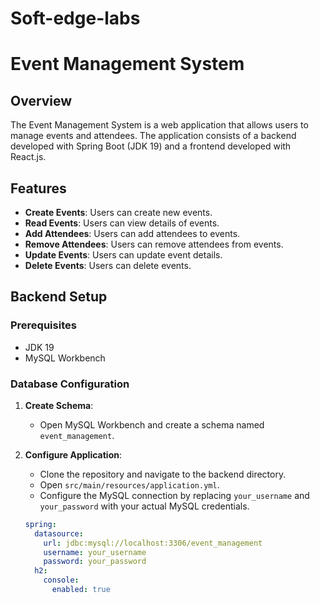 # Soft-edge-labs
# Event Management System

## Overview

The Event Management System is a web application that allows users to manage events and attendees. The application consists of a backend developed with Spring Boot (JDK 19) and a frontend developed with React.js.

## Features

- **Create Events**: Users can create new events.
- **Read Events**: Users can view details of events.
- **Add Attendees**: Users can add attendees to events.
- **Remove Attendees**: Users can remove attendees from events.
- **Update Events**: Users can update event details.
- **Delete Events**: Users can delete events.

## Backend Setup

### Prerequisites

- JDK 19
- MySQL Workbench

### Database Configuration

1. **Create Schema**:
   - Open MySQL Workbench and create a schema named `event_management`.

2. **Configure Application**:
   - Clone the repository and navigate to the backend directory.
   - Open `src/main/resources/application.yml`.
   - Configure the MySQL connection by replacing `your_username` and `your_password` with your actual MySQL credentials.

   ```yaml
   spring:
     datasource:
       url: jdbc:mysql://localhost:3306/event_management
       username: your_username
       password: your_password
     h2:
       console:
         enabled: true

